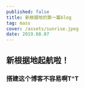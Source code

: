 ```yaml
---
published: false
title: 新根据地的第一篇blog
tag: mass
cover: /assets/sunrise.jpeg
date: 2019.08.07
---
```

## 新根据地起航啦！
### 搭建这个博客不容易啊T^T




